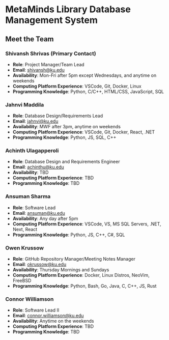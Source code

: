 # MetaMinds Library Database Management System

## Meet the Team
### Shivansh Shrivas (Primary Contact)
- **Role**: Project Manager/Team Lead 
- **Email**: shivansh@ku.edu
- **Availability**: Mon-Fri after 5pm except Wednesdays, and anytime on weekends
- **Computing Platform Experience**: VSCode, Git, Docker, Linux
- **Programming Knowledge**: Python, C/C++, HTML/CSS, JavaScript, SQL

### Jahnvi Maddila
- **Role**: Database Design/Requirements Lead
- **Email**: jahnvi@ku.edu
- **Availability**: MWF after 3pm, anytime on weekends
- **Computing Platform Experience**: VSCode, Git, Docker, React, .NET
- **Programming Knowledge**: Python, JS, SQL, C++

### Achinth Ulagapperoli
- **Role**: Database Design and Requirements Engineer
- **Email**: achinthu@ku.edu
- **Availability**: TBD
- **Computing Platform Experience**: TBD
- **Programming Knowledge**: TBD

### Ansuman Sharma
- **Role**: Software Lead
- **Email**: ansuman@ku.edu
- **Availability**: Any day after 5pm
- **Computing Platform Experience**: VSCode, VS, MS SQL Servers, .NET, Next, React
- **Programming Knowledge**: Python, JS, C++, C#, SQL

### Owen Krussow
- **Role**: GitHub Repository Manager/Meeting Notes Manager
- **Email**: okrussow@ku.edu
- **Availability**: Thursday Mornings and Sundays
- **Computing Platform Experience**: Docker, Linux Distros, NeoVim, FreeBSD
- **Programming Knowledge**: Python, Bash, Go, Java, C, C++, JS, Rust

### Connor Williamson
- **Role**: Software Lead II
- **Email**: connor.williamson@ku.edu
- **Availability**: Anytime on the weekends
- **Computing Platform Experience**: TBD
- **Programming Knowledge**: TBD
